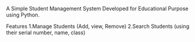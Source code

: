 A Simple Student Management System Developed for Educational Purpose using Python.

Features
1.Manage Students (Add, view, Remove)
2.Search Students (using their serial number, name, class)
